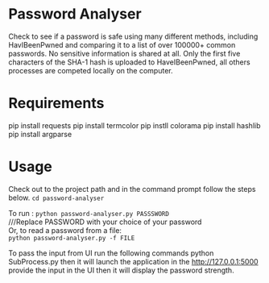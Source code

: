 # Password Analyser
Check to see if a password is safe using many different methods, including HavIBeenPwned and comparing it to a list of over 100000+ common passwords.
No sensitive information is shared at all. Only the first five characters of the SHA-1 hash is uploaded to HaveIBeenPwned, all others processes are competed locally on the computer.

# Requirements
pip install requests 
pip install termcolor
pip instll colorama
pip install hashlib
pip install argparse

# Usage
Check out to the project path and in the command prompt follow the steps below.
`cd password-analyser`

To run :
`python password-analyser.py PASSSWORD`   
///Replace PASSWORD with your choice of your password  
 Or, to read a password from a file:  
`python password-analyser.py -f FILE`


To pass the input from UI run the following commands
python SubProcess.py
then it will launch the application in the http://127.0.0.1:5000
provide the input in the UI then it will display the password strength.
